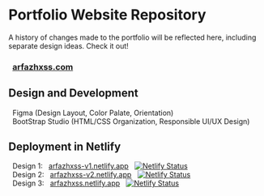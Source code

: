 # Portfolio Website Repository 
A history of changes made to the portfolio will be reflected here, including separate design ideas. 
Check it out!

### &nbsp; <a href="https://arfazhxss.ca/">arfazhxss.com</a>

## Design and Development
&nbsp; Figma (Design Layout, Color Palate, Orientation) <br>
&nbsp; BootStrap Studio (HTML/CSS Organization, Responsible UI/UX Design)

## Deployment in Netlify 

&nbsp; Design 1: &nbsp; [arfazhxss-v1.netlify.app](https://arfazhxss-v1.netlify.app) &nbsp; [![Netlify Status](https://api.netlify.com/api/v1/badges/51e54bfe-b25e-4d10-b1b2-7ea7bd590b25/deploy-status)](https://app.netlify.com/sites/arfazhxss-v1/deploys) <br>
&nbsp; Design 2: &nbsp; [arfazhxss-v2.netlify.app](https://arfazhxss-v2.netlify.app) &nbsp; [![Netlify Status](https://api.netlify.com/api/v1/badges/ae8662ab-e561-4527-9dbe-375fcbe08083/deploy-status)](https://app.netlify.com/sites/arfazhxss-v2/deploys) <br>
&nbsp; Design 3: &nbsp; [arfazhxss.netlify.app](https://arfazhxss-v3.netlify.app) &nbsp; [![Netlify Status](https://api.netlify.com/api/v1/badges/cfe5fda1-9655-4d69-ba9e-0ef6c2907b96/deploy-status)](https://app.netlify.com/sites/arfazhxss-v3/deploys) <br>

